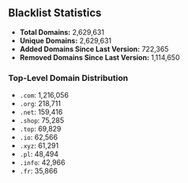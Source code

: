 ## Blacklist Statistics

- **Total Domains:** 2,629,631
- **Unique Domains:** 2,629,631
- **Added Domains Since Last Version:** 722,365
- **Removed Domains Since Last Version:** 1,114,650

### Top-Level Domain Distribution

-  `.com`: 1,216,056
-  `.org`: 218,711
-  `.net`: 159,416
-  `.shop`: 75,285
-  `.top`: 69,829
-  `.io`: 62,566
-  `.xyz`: 61,291
-  `.pl`: 48,494
-  `.info`: 42,966
-  `.fr`: 35,866
